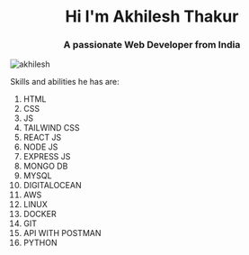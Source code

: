 <h1 align="center">Hi I'm Akhilesh Thakur</h1>
<h3 align="center">A passionate Web Developer from India</h3>

<p align="left"> <img src="https://komarev.com/ghpvc/?username=codewithharry&label=Profile%20views&color=0e75b6&style=flat" alt="akhilesh" /> </p>

Skills and abilities he has are:
1. HTML
2. CSS
3. JS
4. TAILWIND CSS
5. REACT JS
6. NODE JS
7. EXPRESS JS
8. MONGO DB
9. MYSQL
10. DIGITALOCEAN
11. AWS
12. LINUX
13. DOCKER
14. GIT
15. API WITH POSTMAN
16. PYTHON

